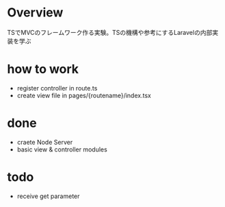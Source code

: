# Overview
TSでMVCのフレームワーク作る実験。TSの機構や参考にするLaravelの内部実装を学ぶ

# how to work
- register controller in route.ts
- create view file in pages/{routename}/index.tsx

# done
- craete Node Server
- basic view & controller modules

# todo
- receive get parameter
